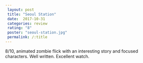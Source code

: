 ```yaml
---
 layout: post
 title: "Seoul Station"
 date:  2017-10-31
 categories: review 
 rating: "8"
 poster: "seoul-station.jpg"
 permalink: /:title
---
```



8/10, animated zombie flick with an interesting story and focused characters. Well written. Excellent watch.